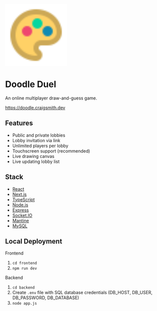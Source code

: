 <img src="/frontend/public/images/icon.svg" alt="Doodle Duel Logo" width="200">

# Doodle Duel
An online multiplayer draw-and-guess game.

https://doodle.craigsmith.dev

## Features

 - Public and private lobbies
 - Lobby invitation via link
 - Unlimited players per lobby
 - Touchscreen support (recommended)
 - Live drawing canvas
 - Live updating lobby list

## Stack
 - [React](https://react.dev/)
 - [Next.js](https://nextjs.org/)
 - [TypeScript](https://www.typescriptlang.org/)
 - [Node.js](https://nodejs.org/)
 - [Express](https://expressjs.com/)
 - [Socket.IO](https://socket.io/)
 - [Mantine](https://mantine.dev/)
 - [MySQL](https://www.mysql.com/)

## Local Deployment
Frontend
1. `cd frontend`
2. `npm run dev`

Backend
1. `cd backend`
1. Create `.env` file with SQL database credentials (DB_HOST, DB_USER, DB_PASSWORD, DB_DATABASE)
1. `node app.js`

